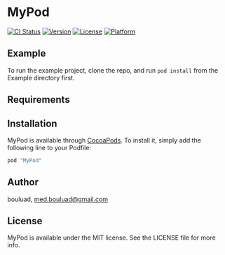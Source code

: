 # MyPod

[![CI Status](http://img.shields.io/travis/bouluad/MyPod.svg?style=flat)](https://travis-ci.org/bouluad/MyPod)
[![Version](https://img.shields.io/cocoapods/v/MyPod.svg?style=flat)](http://cocoapods.org/pods/MyPod)
[![License](https://img.shields.io/cocoapods/l/MyPod.svg?style=flat)](http://cocoapods.org/pods/MyPod)
[![Platform](https://img.shields.io/cocoapods/p/MyPod.svg?style=flat)](http://cocoapods.org/pods/MyPod)

## Example

To run the example project, clone the repo, and run `pod install` from the Example directory first.

## Requirements

## Installation

MyPod is available through [CocoaPods](http://cocoapods.org). To install
it, simply add the following line to your Podfile:

```ruby
pod "MyPod"
```

## Author

bouluad, med.bouluad@gmail.com

## License

MyPod is available under the MIT license. See the LICENSE file for more info.
